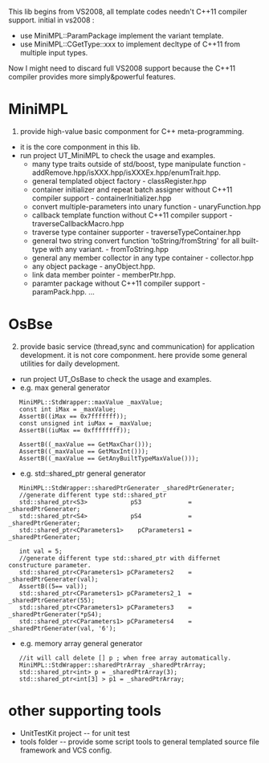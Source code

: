 This lib begins from VS2008, all template codes needn't C++11 compiler support. initial in vs2008 :
-  use MiniMPL::ParamPackage implement the variant template.
-  use MiniMPL::CGetType::xxx to implement decltype of C++11 from multiple input types.

Now I might need to discard full VS2008 support because the C++11 compiler provides more simply&powerful features.

# MiniMPL
1. provide high-value basic componment for C++ meta-programming. 
 * it is the core componment in this lib.
 * run project UT_MiniMPL to check the usage and examples.
   - many type traits outside of std/boost, type manipulate function - addRemove.hpp/isXXX.hpp/isXXXEx.hpp/enumTrait.hpp.
   - general templated object factory - classRegister.hpp
   - container initializer and repeat batch assigner without C++11 compiler support - containerInitializer.hpp
   - convert multiple-parameters into unary function - unaryFunction.hpp
   - callback template function without C++11 compiler support - traverseCallbackMacro.hpp
   - traverse type container supporter - traverseTypeContainer.hpp
   - general two string convert function 'toString/fromString' for all built-type with any variant. - fromToString.hpp
   - general any member collector in any type container - collector.hpp
   - any object package - anyObject.hpp.
   - link data member pointer - memberPtr.hpp.
   - paramter package without C++11 compiler support - paramPack.hpp.
   ...

# OsBse
2. provide basic service (thread,sync and communication) for application development.
   it is not core componment. here provide some general utilities for daily development.
*  run project UT_OsBase to check the usage and examples.
*  e.g.  max general generator
```   
   MiniMPL::StdWrapper::maxValue _maxValue;
   const int iMax = _maxValue;
   AssertB((iMax == 0x7fffffff));
   const unsigned int iuMax = _maxValue;
   AssertB((iuMax == 0xffffffff));

   AssertB((_maxValue == GetMaxChar()));
   AssertB((_maxValue == GetMaxInt()));
   AssertB((_maxValue == GetAnyBuiltTypeMaxValue()));
```
*  e.g.  std::shared_ptr general generator
```   
   MiniMPL::StdWrapper::sharedPtrGenerater _sharedPtrGenerater;
   //generate different type std::shared_ptr
   std::shared_ptr<S3>	          pS3	          = _sharedPtrGenerater;
   std::shared_ptr<S4>	          pS4	          = _sharedPtrGenerater;
   std::shared_ptr<CParameters1>	pCParameters1 = _sharedPtrGenerater;

   int val = 5;
   //generate different type std::shared_ptr with differnet constructure parameter.
   std::shared_ptr<CParameters1> pCParameters2    = _sharedPtrGenerater(val);
   AssertB((5== val));
   std::shared_ptr<CParameters1> pCParameters2_1  = _sharedPtrGenerater(55);
   std::shared_ptr<CParameters1> pCParameters3    = _sharedPtrGenerater(*pS4);
   std::shared_ptr<CParameters1> pCParameters4    = _sharedPtrGenerater(val, '6');     
```   
*  e.g.  memory array general generator
``` 
   //it will call delete [] p ; when free array automatically.
   MiniMPL::StdWrapper::sharedPtrArray _sharedPtrArray;
   std::shared_ptr<int> p = _sharedPtrArray(3);
   std::shared_ptr<int[3] > p1 = _sharedPtrArray;
``` 

# other supporting tools
- UnitTestKit project  -- for unit test
- tools folder  -- provide some script tools to general templated source file framework and VCS config.
